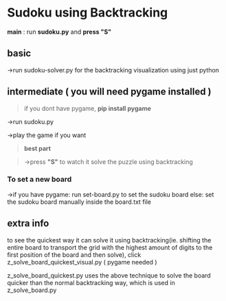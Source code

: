 # Sudoku using Backtracking
 **main** : run **sudoku.py** and **press "S"** 


## basic
->run sudoku-solver.py for the backtracking visualization using just python


## intermediate ( you will need pygame installed )

> if you dont have pygame, **pip install pygame**

->run sudoku.py 

->play the game if you want

>  **best part**

> ->press **"S"** to watch it solve the puzzle using backtracking 


### To set a new board
->if you have pygame:
    run set-board.py to set the sudoku board
else:
    set the sudoku board manually inside the board.txt file


## extra info
to see the quickest way it can solve it using backtracking(ie. shifting the entire board to transport the grid with the highest amount of digits to the first position of the board and then solve),
click z_solve_board_quickest_visual.py ( pygame needed )

z_solve_board_quickest.py uses the above technique to solve the board quicker than the normal backtracking way, which is used in z_solve_board.py


